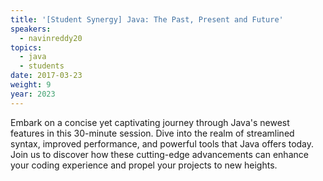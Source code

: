 ```yaml
---
title: '[Student Synergy] Java: The Past, Present and Future'
speakers:
  - navinreddy20
topics:
  - java
  - students
date: 2017-03-23
weight: 9
year: 2023
---
```


Embark on a concise yet captivating journey through Java's newest features in this 30-minute session. Dive into the realm of streamlined syntax, improved performance, and powerful tools that Java offers today. Join us to discover how these cutting-edge advancements can enhance your coding experience and propel your projects to new heights.